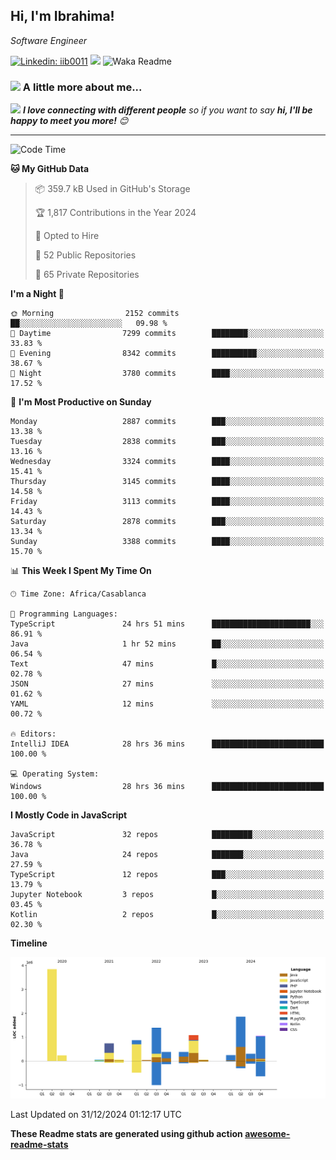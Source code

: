 <h2>Hi, I'm Ibrahima! </h2>
<p><em>Software Engineer 
</em></p>


[![Linkedin: iib0011](https://img.shields.io/badge/-iib0011-blue?style=flat-square&logo=Linkedin&logoColor=white&link=https://www.linkedin.com/in/iib0011/)](https://www.linkedin.com/in/iib0011/)
![](https://visitor-badge.glitch.me/badge?page_id=iib0011)
![Waka Readme](https://github.com/iib0011/iib0011/workflows/Waka%20Readme/badge.svg)


### <img src="https://media.giphy.com/media/VgCDAzcKvsR6OM0uWg/giphy.gif" width="50"> A little more about me...  


<img src="https://media.giphy.com/media/LnQjpWaON8nhr21vNW/giphy.gif" width="60"> <em><b>I love connecting with different people</b> so if you want to say <b>hi, I'll be happy to meet you more!</b> 😊</em>

---
<!--START_SECTION:waka-->
![Code Time](http://img.shields.io/badge/Code%20Time-4%2C187%20hrs%2012%20mins-blue)

**🐱 My GitHub Data** 

> 📦 359.7 kB Used in GitHub's Storage 
 > 
> 🏆 1,817 Contributions in the Year 2024
 > 
> 💼 Opted to Hire
 > 
> 📜 52 Public Repositories 
 > 
> 🔑 65 Private Repositories 
 > 
**I'm a Night 🦉** 

```text
🌞 Morning                2152 commits        ██░░░░░░░░░░░░░░░░░░░░░░░   09.98 % 
🌆 Daytime                7299 commits        ████████░░░░░░░░░░░░░░░░░   33.83 % 
🌃 Evening                8342 commits        ██████████░░░░░░░░░░░░░░░   38.67 % 
🌙 Night                  3780 commits        ████░░░░░░░░░░░░░░░░░░░░░   17.52 % 
```
📅 **I'm Most Productive on Sunday** 

```text
Monday                   2887 commits        ███░░░░░░░░░░░░░░░░░░░░░░   13.38 % 
Tuesday                  2838 commits        ███░░░░░░░░░░░░░░░░░░░░░░   13.16 % 
Wednesday                3324 commits        ████░░░░░░░░░░░░░░░░░░░░░   15.41 % 
Thursday                 3145 commits        ████░░░░░░░░░░░░░░░░░░░░░   14.58 % 
Friday                   3113 commits        ████░░░░░░░░░░░░░░░░░░░░░   14.43 % 
Saturday                 2878 commits        ███░░░░░░░░░░░░░░░░░░░░░░   13.34 % 
Sunday                   3388 commits        ████░░░░░░░░░░░░░░░░░░░░░   15.70 % 
```


📊 **This Week I Spent My Time On** 

```text
🕑︎ Time Zone: Africa/Casablanca

💬 Programming Languages: 
TypeScript               24 hrs 51 mins      ██████████████████████░░░   86.91 % 
Java                     1 hr 52 mins        ██░░░░░░░░░░░░░░░░░░░░░░░   06.54 % 
Text                     47 mins             █░░░░░░░░░░░░░░░░░░░░░░░░   02.78 % 
JSON                     27 mins             ░░░░░░░░░░░░░░░░░░░░░░░░░   01.62 % 
YAML                     12 mins             ░░░░░░░░░░░░░░░░░░░░░░░░░   00.72 % 

🔥 Editors: 
IntelliJ IDEA            28 hrs 36 mins      █████████████████████████   100.00 % 

💻 Operating System: 
Windows                  28 hrs 36 mins      █████████████████████████   100.00 % 
```

**I Mostly Code in JavaScript** 

```text
JavaScript               32 repos            █████████░░░░░░░░░░░░░░░░   36.78 % 
Java                     24 repos            ███████░░░░░░░░░░░░░░░░░░   27.59 % 
TypeScript               12 repos            ███░░░░░░░░░░░░░░░░░░░░░░   13.79 % 
Jupyter Notebook         3 repos             █░░░░░░░░░░░░░░░░░░░░░░░░   03.45 % 
Kotlin                   2 repos             █░░░░░░░░░░░░░░░░░░░░░░░░   02.30 % 
```



**Timeline**

![Lines of Code chart](https://raw.githubusercontent.com/iib0011/iib0011/master/assets/bar_graph.png)


 Last Updated on 31/12/2024 01:12:17 UTC
<!--END_SECTION:waka-->

**These Readme stats are generated using github action [awesome-readme-stats](https://github.com/iib0011/waka-readme-stats)**
